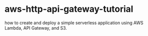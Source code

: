 # aws-http-api-gateway-tutorial
how to create and deploy a simple serverless application using AWS Lambda, API Gateway, and S3.
